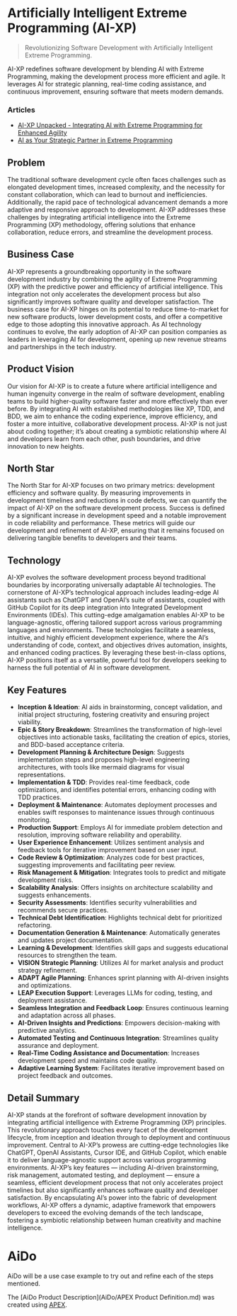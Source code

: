 # Artificially Intelligent Extreme Programming (AI-XP)

> Revolutionizing Software Development with Artificially Intelligent Extreme Programming.

AI-XP redefines software development by blending AI with Extreme Programming, making the development process more efficient and agile. It leverages AI for strategic planning, real-time coding assistance, and continuous improvement, ensuring software that meets modern demands.

### Articles

- [AI-XP Unpacked - Integrating AI with Extreme Programming for Enhanced Agility](<AI-XP Articles/AI-XP Unpacked - Integrating AI with Extreme Programming for Enhanced Agility.md>)
- [AI as Your Strategic Partner in Extreme Programming](<AI-XP Articles/AI as Your Strategic Partner in Extreme Programming.md>)

## Problem

The traditional software development cycle often faces challenges such as elongated development times, increased complexity, and the necessity for constant collaboration, which can lead to burnout and inefficiencies. Additionally, the rapid pace of technological advancement demands a more adaptive and responsive approach to development. AI-XP addresses these challenges by integrating artificial intelligence into the Extreme Programming (XP) methodology, offering solutions that enhance collaboration, reduce errors, and streamline the development process.

## Business Case

AI-XP represents a groundbreaking opportunity in the software development industry by combining the agility of Extreme Programming (XP) with the predictive power and efficiency of artificial intelligence. This integration not only accelerates the development process but also significantly improves software quality and developer satisfaction. The business case for AI-XP hinges on its potential to reduce time-to-market for new software products, lower development costs, and offer a competitive edge to those adopting this innovative approach. As AI technology continues to evolve, the early adoption of AI-XP can position companies as leaders in leveraging AI for development, opening up new revenue streams and partnerships in the tech industry.

## Product Vision

Our vision for AI-XP is to create a future where artificial intelligence and human ingenuity converge in the realm of software development, enabling teams to build higher-quality software faster and more effectively than ever before. By integrating AI with established methodologies like XP, TDD, and BDD, we aim to enhance the coding experience, improve efficiency, and foster a more intuitive, collaborative development process. AI-XP is not just about coding together; it’s about creating a symbiotic relationship where AI and developers learn from each other, push boundaries, and drive innovation to new heights.

## North Star

The North Star for AI-XP focuses on two primary metrics: development efficiency and software quality. By measuring improvements in development timelines and reductions in code defects, we can quantify the impact of AI-XP on the software development process. Success is defined by a significant increase in development speed and a notable improvement in code reliability and performance. These metrics will guide our development and refinement of AI-XP, ensuring that it remains focused on delivering tangible benefits to developers and their teams.

## Technology

AI-XP evolves the software development process beyond traditional boundaries by incorporating universally adaptable AI technologies. The cornerstone of AI-XP’s technological approach includes leading-edge AI assistants such as ChatGPT and OpenAI’s suite of assistants, coupled with GitHub Copilot for its deep integration into Integrated Development Environments (IDEs). This cutting-edge amalgamation enables AI-XP to be language-agnostic, offering tailored support across various programming languages and environments. These technologies facilitate a seamless, intuitive, and highly efficient development experience, where the AI’s understanding of code, context, and objectives drives automation, insights, and enhanced coding practices. By leveraging these best-in-class options, AI-XP positions itself as a versatile, powerful tool for developers seeking to harness the full potential of AI in software development.

## Key Features

- **Inception & Ideation**: AI aids in brainstorming, concept validation, and initial project structuring, fostering creativity and ensuring project viability.
- **Epic & Story Breakdown**: Streamlines the transformation of high-level objectives into actionable tasks, facilitating the creation of epics, stories, and BDD-based acceptance criteria.
- **Development Planning & Architecture Design**: Suggests implementation steps and proposes high-level engineering architectures, with tools like mermaid diagrams for visual representations.
- **Implementation & TDD**: Provides real-time feedback, code optimizations, and identifies potential errors, enhancing coding with TDD practices.
- **Deployment & Maintenance**: Automates deployment processes and enables swift responses to maintenance issues through continuous monitoring.
- **Production Support**: Employs AI for immediate problem detection and resolution, improving software reliability and operability.
- **User Experience Enhancement**: Utilizes sentiment analysis and feedback tools for iterative improvement based on user input.
- **Code Review & Optimization**: Analyzes code for best practices, suggesting improvements and facilitating peer review.
- **Risk Management & Mitigation**: Integrates tools to predict and mitigate development risks.
- **Scalability Analysis**: Offers insights on architecture scalability and suggests enhancements.
- **Security Assessments**: Identifies security vulnerabilities and recommends secure practices.
- **Technical Debt Identification**: Highlights technical debt for prioritized refactoring.
- **Documentation Generation & Maintenance**: Automatically generates and updates project documentation.
- **Learning & Development**: Identifies skill gaps and suggests educational resources to strengthen the team.
- **VISION Strategic Planning**: Utilizes AI for market analysis and product strategy refinement.
- **ADAPT Agile Planning**: Enhances sprint planning with AI-driven insights and optimizations.
- **LEAP Execution Support**: Leverages LLMs for coding, testing, and deployment assistance.
- **Seamless Integration and Feedback Loop**: Ensures continuous learning and adaptation across all phases.
- **AI-Driven Insights and Predictions**: Empowers decision-making with predictive analytics.
- **Automated Testing and Continuous Integration**: Streamlines quality assurance and deployment.
- **Real-Time Coding Assistance and Documentation**: Increases development speed and maintains code quality.
- **Adaptive Learning System**: Facilitates iterative improvement based on project feedback and outcomes.

## Detail Summary

AI-XP stands at the forefront of software development innovation by integrating artificial intelligence with Extreme Programming (XP) principles. This revolutionary approach touches every facet of the development lifecycle, from inception and ideation through to deployment and continuous improvement. Central to AI-XP’s prowess are cutting-edge technologies like ChatGPT, OpenAI Assistants, Cursor IDE, and GitHub Copilot, which enable it to deliver language-agnostic support across various programming environments. AI-XP’s key features — including AI-driven brainstorming, risk management, automated testing, and deployment — ensure a seamless, efficient development process that not only accelerates project timelines but also significantly enhances software quality and developer satisfaction. By encapsulating AI’s power into the fabric of development workflows, AI-XP offers a dynamic, adaptive framework that empowers developers to exceed the evolving demands of the tech landscape, fostering a symbiotic relationship between human creativity and machine intelligence.

# AiDo

AiDo will be a use case example to try out and refine each of the steps mentioned.

The [AiDo Product Description](AiDo/APEX Product Definition.md) was created using [APEX](https://apex.thisisartium.com/).
